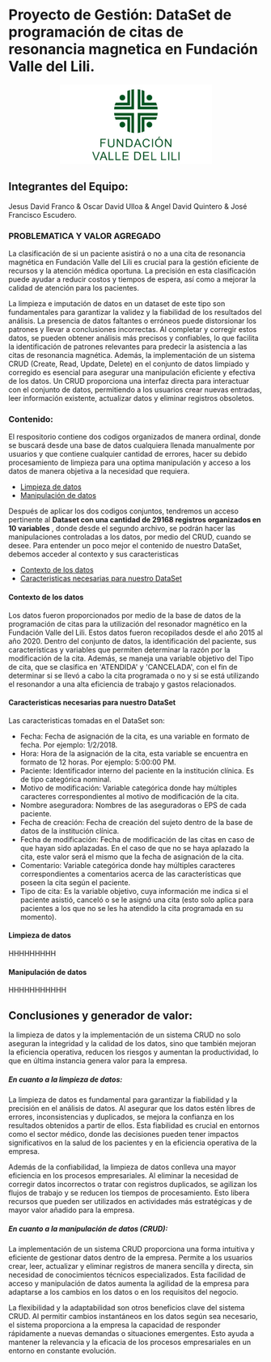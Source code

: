 # Proyecto de Gestión: DataSet de programación de citas de resonancia magnetica en Fundación Valle del Lili.
<p align="center">
<img src="logo.jpg" alt="Texto alternativo" width="300" height="auto"/>
</p>

## Integrantes del Equipo:
Jesus David Franco & Oscar David Ulloa & Angel David Quintero & José Francisco Escudero.


### PROBLEMATICA Y VALOR AGREGADO

La clasificación de si un paciente asistirá o no a una cita de resonancia magnética en Fundación Valle del Lili es crucial para la gestión eficiente de recursos y la atención médica oportuna. La precisión en esta clasificación puede ayudar a reducir costos y tiempos de espera, así como a mejorar la calidad de atención para los pacientes.

La limpieza e imputación de datos en un dataset de este tipo son fundamentales para garantizar la validez y la fiabilidad de los resultados del análisis. La presencia de datos faltantes o erróneos puede distorsionar los patrones y llevar a conclusiones incorrectas. Al completar y corregir estos datos, se pueden obtener análisis más precisos y confiables, lo que facilita la identificación de patrones relevantes para predecir la asistencia a las citas de resonancia magnética. Además, la implementación de un sistema CRUD (Create, Read, Update, Delete) en el conjunto de datos limpiado y corregido es esencial para asegurar una manipulación eficiente y efectiva de los datos. Un CRUD proporciona una interfaz directa para interactuar con el conjunto de datos, permitiendo a los usuarios crear nuevas entradas, leer información existente, actualizar datos y eliminar registros obsoletos. 

### Contenido:

El respositorio contiene dos codigos organizados de manera ordinal, donde se buscará desde una base de datos cualquiera llenada manualmente por usuarios y que contiene cualquier cantidad de errores, hacer su debido procesamiento de limpieza para una optima manipulación y acceso a los datos de manera objetiva a la necesidad que requiera.

- [Limpieza de datos](#limpieza-de-datos)
- [Manipulación de datos](#manipulación-de-datos)

Después de aplicar los dos codigos conjuntos, tendremos un acceso pertinente al **Dataset con una cantidad de 29168 registros organizados en 10 variables** , donde desde el segundo archivo, se podrán hacer las manipulaciones controladas a los datos, por medio del CRUD, cuando se desee. Para entender un poco mejor el contenido de nuestro DataSet, debemos acceder al contexto y sus caracteristicas

- [Contexto de los datos](#Contexto-de-los-datos)
- [Caracteristicas necesarias para nuestro DataSet](#Caracteristicas-necesarias-para-nuestro-DataSet)



#### Contexto de los datos

Los datos fueron proporcionados por medio de la base de datos de la programación de citas para la utilización del resonador magnético en la Fundación Valle del Lili. Estos datos fueron recopilados desde el año 2015 al año 2020. Dentro del conjunto de datos, la identificación del paciente, sus características y variables que permiten determinar la razón por la modificación de la cita. Además, se maneja una variable objetivo del Tipo de cita, que se clasifica en 'ATENDIDA' y 'CANCELADA', con el fin de determinar si se llevó a cabo la cita programada o no y si se está utilizando el resonandor a una alta eficiencia de trabajo y gastos relacionados. 

#### Caracteristicas necesarias para nuestro DataSet 
Las caracteristicas tomadas en el DataSet son:
* Fecha: Fecha de asignación de la cita, es una variable en formato de fecha. Por ejemplo: 1/2/2018.
* Hora: Hora de la asignación de la cita, esta variable se encuentra en formato de 12 horas. Por ejemplo: 5:00:00 PM.
* Paciente: Identificador interno del paciente en la institución clínica. Es de tipo categórica nominal.
* Motivo de modificación: Variable categórica donde hay múltiples caracteres correspondientes al motivo de modificación de la cita.
* Nombre aseguradora: Nombres de las aseguradoras o EPS de cada paciente.
* Fecha de creación: Fecha de creación del sujeto dentro de la base de datos de la institución clínica.
* Fecha de modificación: Fecha de modificación de las citas en caso de que hayan sido aplazadas. En el caso de que no se haya aplazado la cita, este valor será el mismo que la fecha de asignación de la cita.
* Comentario: Variable categórica donde hay múltiples caracteres correspondientes a comentarios acerca de las características que poseen la cita según el paciente.
* Tipo de cita: Es la variable objetivo, cuya información me indica si el paciente asistió, canceló o se le asignó una cita (esto solo aplica para pacientes a los que no se les ha atendido la cita programada en su momento).

#### Limpieza de datos
HHHHHHHHH

#### Manipulación de datos
HHHHHHHHHHH


## Conclusiones y generador de valor:
la limpieza de datos y la implementación de un sistema CRUD no solo aseguran la integridad y la calidad de los datos, sino que también mejoran la eficiencia operativa, reducen los riesgos y aumentan la productividad, lo que en última instancia genera valor para la empresa.

##### En cuanto a la limpieza de datos:
La limpieza de datos es fundamental para garantizar la fiabilidad y la precisión en el análisis de datos. Al asegurar que los datos estén libres de errores, inconsistencias y duplicados, se mejora la confianza en los resultados obtenidos a partir de ellos. Esta fiabilidad es crucial en entornos como el sector médico, donde las decisiones pueden tener impactos significativos en la salud de los pacientes y en la eficiencia operativa de la empresa.

Además de la confiabilidad, la limpieza de datos conlleva una mayor eficiencia en los procesos empresariales. Al eliminar la necesidad de corregir datos incorrectos o tratar con registros duplicados, se agilizan los flujos de trabajo y se reducen los tiempos de procesamiento. Esto libera recursos que pueden ser utilizados en actividades más estratégicas y de mayor valor añadido para la empresa.

##### En cuanto a la manipulación de datos (CRUD):
La implementación de un sistema CRUD proporciona una forma intuitiva y eficiente de gestionar datos dentro de la empresa. Permite a los usuarios crear, leer, actualizar y eliminar registros de manera sencilla y directa, sin necesidad de conocimientos técnicos especializados. Esta facilidad de acceso y manipulación de datos aumenta la agilidad de la empresa para adaptarse a los cambios en los datos o en los requisitos del negocio.

La flexibilidad y la adaptabilidad son otros beneficios clave del sistema CRUD. Al permitir cambios instantáneos en los datos según sea necesario, el sistema proporciona a la empresa la capacidad de responder rápidamente a nuevas demandas o situaciones emergentes. Esto ayuda a mantener la relevancia y la eficacia de los procesos empresariales en un entorno en constante evolución.

